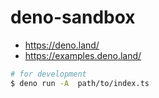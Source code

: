 # deno-sandbox

- https://deno.land/
- https://examples.deno.land/

```sh
# for development
$ deno run -A  path/to/index.ts
```
